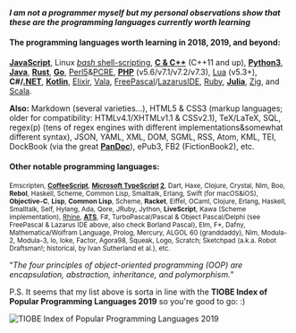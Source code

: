#### _I am not a programmer myself but my personal observations show that these are the programming languages currently worth learning_

#### The programming languages worth learning in 2018, 2019, and beyond:

**[JavaScript](https://developer.mozilla.org/en-US/docs/Web/JavaScript)**, Linux [*bash* shell-scripting](https://en.wikibooks.org/wiki/Bash_Shell_Scripting), **[C & C++](cppreference.com)** (C++11 and up), **[Python3](https://www.python.org/)**, **[Java](https://jdk.java.net/11/)**, **[Rust](https://www.rust-lang.org)**, **[Go](https://golang.org)**, [Perl5](https://www.perl.org/)&[PCRE](https://www.pcre.org/), **[PHP](http://php.net/)** (v5.6/v7.1/v7.2/v7.3), [Lua](https://www.lua.org/) (v5.3+), **C#/[.NET](https://dotnet.microsoft.com/)**, **[Kotlin](http://kotlinlang.org)**, [Elixir](https://elixir-lang.org/), [Vala](https://en.wikipedia.org/wiki/Vala_(programming_language)), [FreePascal](https://www.freepascal.org/)/[LazarusIDE](https://www.lazarus-ide.org/), [Ruby](https://www.ruby-lang.org/bg/), **[Julia](https://julialang.org/)**, [Zig](https://ziglang.org/), and [Scala](https://www.scala-lang.org/).

**Also:** Markdown (several varieties...), HTML5 & CSS3 (markup languages; older for compatibility: HTMLv4.1/XHTMLv1.1 & CSSv2.1), TeX/LaTeX, SQL, regex(p) (tens of regex engines with different implementations&somewhat different syntax), JSON, YAML, XML, DOM, SGML, RSS, Atom, KML, TEI, DockBook (via the great **[PanDoc](http://pandoc.org/)**), ePub3, FB2 (FictionBook2), etc.

#### Other notable programming languages:
<small>Emscripten, **[CoffeeScript](https://coffeescript.org/)**, **[Microsoft TypeScript](http://www.typescriptlang.org/) [2](https://github.com/Microsoft/TypeScript)**, Dart, Haxe, Clojure, Crystal, Nim, Boo, **Rebol**, Haskell, Scheme, Common Lisp, Smalltalk, Erlang, Swift (for macOS&iOS), **Objective-C**, **Lisp**, **Common Lisp**, Scheme, **Racket**, Eiffel, OCaml, Clojure, Erlang, Haskell, Smalltalk, Self, Hylang, Ada, Qore, JRuby, Jython, **LiveScript**, Kawa (Scheme implementation), [Rhine](https://github.com/artagnon/rhine-ml), **[ATS](http://www.ats-lang.org)**, F#, TurboPascal/Pascal & Object Pascal/Delphi (see FreePascal & Lazarus IDE above, also check Borland Pascal), Elm, F*, Dafny, Mathematica/Wolfram Language, Prolog, Mercury, ALGOL 60 (granddaddy), Nim, Modula-2, Modula-3, Io, Ioke, Factor, Agora98, Squeak, Logo, Scratch; Sketchpad (a.k.a. Robot Draftsman!; historical, by Ivan Sutherland et al.), etc.</small>

<q>_The four principles of object-oriented programming (OOP) are encapsulation, abstraction, inheritance, and polymorphism._</q>

P.S. It seems that my list above is sorta in line with the **TIOBE Index of Popular Programming Languages 2019** so you're good to go: :)

![TIOBE Index of Popular Programming Languages 2019](https://i.imgur.com/D9A7qJJ.png)
